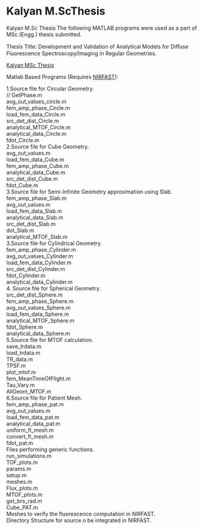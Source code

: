 # Kalyan M.ScThesis
Kalyan M.Sc Thesis
The following MATLAB programs were used as a part of MSc.(Engg.) thesis submitted.

Thesis Title: Development and Validation of Analytical Models for Diﬀuse Fluorescence Spectroscopy/Imaging in Regular Geometries.

[Kalyan MSc Thesis](https://docs.google.com/viewer?a=v&pid=sites&srcid=ZGVmYXVsdGRvbWFpbnxzZXJjbWlnfGd4OjcyOTNmYjUwZGI0YTc2NWM)

Matlab Based Programs (Requires [NIRFAST](http://www.dartmouth.edu/~nir/nirfast/)):

1.Source file for Circular Geometry.<br/>
   // GetPhase.m<br/>
    avg_out_values_circle.m<br/>
    fem_amp_phase_Circle.m<br/>
    load_fem_data_Circle.m<br/>
    src_det_dist_Circle.m<br/>
    analytical_MTOF_Circle.m<br/>
    analytical_data_Circle.m<br/>
    fdot_Circle.m<br/>
2.Source file for Cube Geometry.<br/>
    avg_out_values.m<br/>
    load_fem_data_Cube.m<br/>
    fem_amp_phase_Cube.m<br/>
    analytical_data_Cube.m<br/>
    src_det_dist_Cube.m<br/>
    fdot_Cube.m<br/>
3.Source file for Semi-Infinite Geometry approximation using Slab.<br/>
    fem_amp_phase_Slab.m<br/>
    avg_out_values.m<br/>
    load_fem_data_Slab.m<br/>
    analytical_data_Slab.m<br/>
    src_det_dist_Slab.m<br/>
    dot_Slab.m<br/>
    analytical_MTOF_Slab.m<br/>
3.Source file for Cylindrical Geometry.<br/>
    fem_amp_phase_Cylinder.m<br/>
    avg_out_values_Cylinder.m<br/>
    load_fem_data_Cylinder.m<br/>
    src_det_dist_Cylinder.m<br/>
    fdot_Cylinder.m<br/>
    analytical_data_Cylinder.m<br/>
4. Source file for Spherical Geometry.<br/>
    src_det_dist_Sphere.m<br/>
    fem_amp_phase_Sphere.m<br/>
    avg_out_values_Sphere.m<br/>
    load_fem_data_Sphere.m<br/>
    analytical_MTOF_Sphere.m<br/>
    fdot_Sphere.m<br/>
    analytical_data_Sphere.m<br/>
5.Source file for MTOF calculation.<br/>
    save_trdata.m<br/>
    load_trdata.m<br/>
    TR_data.m<br/>
    TPSF.m<br/>
    plot_mtof.m<br/>
    fem_MeanTimeOfFlight.m<br/>
    Tau_Vary.m<br/>
    AllGeom_MTOF.m<br/>
6.Source file for Patient Mesh.<br/>
    fem_amp_phase_pat.m<br/>
    avg_out_values.m<br/>
    load_fem_data_pat.m<br/>
    analytical_data_pat.m<br/>
    uniform_fl_mesh.m<br/>
    convert_fl_mesh.m<br/>
    fdot_pat.m<br/>
    Files performing generic functions.<br/>
    run_simulations.m<br/>
    TOF_plots.m<br/>
    params.m<br/>
    setup.m<br/>
    meshes.m<br/>
    Flux_plots.m<br/>
    MTOF_plots.m<br/>
    get_brs_rad.m<br/>
    Cube_PAT.m<br/>
    Meshes to verify the fluorescence computation in NIRFAST.<br/>
    Directory Structure for source o be integrated in NIRFAST.<br/>
